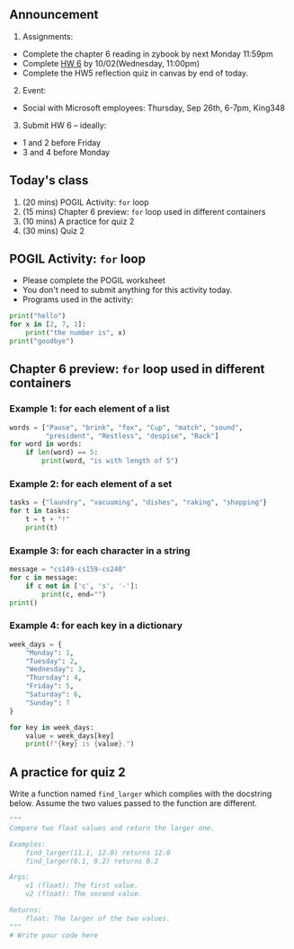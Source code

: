 ## Announcement
1. Assignments:
- Complete the chapter 6 reading in zybook by next Monday 11:59pm
- Complete [HW 6](https://w3.cs.jmu.edu/cs149/f24/hw/hw6/) by 10/02(Wednesday, 11:00pm)
- Complete the HW5 reflection quiz in canvas by end of today. 
2. Event: 
- Social with Microsoft employees: Thursday, Sep 26th, 6-7pm, King348
3. Submit HW 6 – ideally:
- 1 and 2 before Friday
- 3 and 4 before Monday


## Today's class
1. (20 mins) POGIL Activity: `for` loop
2. (15 mins) Chapter 6 preview: `for` loop used in different containers
4. (10 mins) A practice for quiz 2
5. (30 mins) Quiz 2

## POGIL Activity: `for` loop
- Please complete the POGIL worksheet
- You don't need to submit anything for this activity today.
- Programs used in the activity:

```python
print("hello")
for x in [2, 7, 1]:
    print("the number is", x)
print("goodbye")
```
## Chapter 6 preview: `for` loop used in different containers
### Example 1: for each element of a list

```python
words = ["Pause", "brink", "fox", "Cup", "match", "sound",
         "president", "Restless", "despise", "Rack"]
for word in words:
    if len(word) == 5:
        print(word, "is with length of 5")
```

### Example 2: for each element of a set

```python
tasks = {"laundry", "vacuuming", "dishes", "raking", "shopping"}
for t in tasks:
    t = t + "!"
    print(t)
```

### Example 3: for each character in a string

```python
message = "cs149-cs159-cs240"
for c in message:
    if c not in ['c', 's', '-']:
        print(c, end="")
print()
```

### Example 4: for each key in a dictionary

```python
week_days = {
    "Monday": 1,
    "Tuesday": 2,
    "Wednesday": 3,
    "Thursday": 4,
    "Friday": 5,
    "Saturday": 6,
    "Sunday": 7
}

for key in week_days:
    value = week_days[key]
    print(f"{key} is {value}.")
```

## A practice for quiz 2
Write a function named `find_larger` which complies with the docstring below. Assume the two values passed to the function are different.

```python
"""
Compare two float values and return the larger one.

Examples:
    find_larger(11.1, 12.0) returns 12.0
    find_larger(0.1, 0.2) returns 0.2

Args:
    v1 (float): The first value.
    v2 (float): The second value.

Returns:
    float: The larger of the two values.
"""
# Write your code here
```



